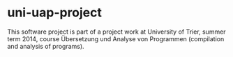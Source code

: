 uni-uap-project
===============

This software project is part of a project work at University of Trier, summer term 2014, course Übersetzung und Analyse von Programmen (compilation and analysis of programs).
